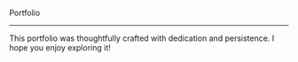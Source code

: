 Portfolio
*********
This portfolio was thoughtfully crafted with dedication and persistence.
I hope you enjoy exploring it!